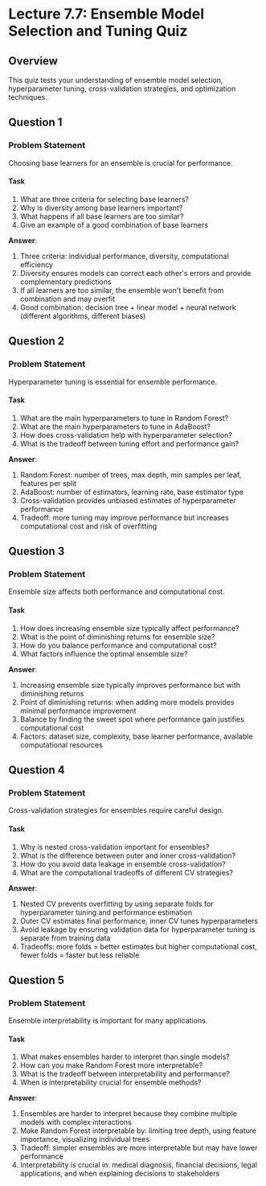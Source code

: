 # Lecture 7.7: Ensemble Model Selection and Tuning Quiz

## Overview
This quiz tests your understanding of ensemble model selection, hyperparameter tuning, cross-validation strategies, and optimization techniques.

## Question 1

### Problem Statement
Choosing base learners for an ensemble is crucial for performance.

#### Task
1. What are three criteria for selecting base learners?
2. Why is diversity among base learners important?
3. What happens if all base learners are too similar?
4. Give an example of a good combination of base learners

**Answer**:
1. Three criteria: individual performance, diversity, computational efficiency
2. Diversity ensures models can correct each other's errors and provide complementary predictions
3. If all learners are too similar, the ensemble won't benefit from combination and may overfit
4. Good combination: decision tree + linear model + neural network (different algorithms, different biases)

## Question 2

### Problem Statement
Hyperparameter tuning is essential for ensemble performance.

#### Task
1. What are the main hyperparameters to tune in Random Forest?
2. What are the main hyperparameters to tune in AdaBoost?
3. How does cross-validation help with hyperparameter selection?
4. What is the tradeoff between tuning effort and performance gain?

**Answer**:
1. Random Forest: number of trees, max depth, min samples per leaf, features per split
2. AdaBoost: number of estimators, learning rate, base estimator type
3. Cross-validation provides unbiased estimates of hyperparameter performance
4. Tradeoff: more tuning may improve performance but increases computational cost and risk of overfitting

## Question 3

### Problem Statement
Ensemble size affects both performance and computational cost.

#### Task
1. How does increasing ensemble size typically affect performance?
2. What is the point of diminishing returns for ensemble size?
3. How do you balance performance and computational cost?
4. What factors influence the optimal ensemble size?

**Answer**:
1. Increasing ensemble size typically improves performance but with diminishing returns
2. Point of diminishing returns: when adding more models provides minimal performance improvement
3. Balance by finding the sweet spot where performance gain justifies computational cost
4. Factors: dataset size, complexity, base learner performance, available computational resources

## Question 4

### Problem Statement
Cross-validation strategies for ensembles require careful design.

#### Task
1. Why is nested cross-validation important for ensembles?
2. What is the difference between outer and inner cross-validation?
3. How do you avoid data leakage in ensemble cross-validation?
4. What are the computational tradeoffs of different CV strategies?

**Answer**:
1. Nested CV prevents overfitting by using separate folds for hyperparameter tuning and performance estimation
2. Outer CV estimates final performance, inner CV tunes hyperparameters
3. Avoid leakage by ensuring validation data for hyperparameter tuning is separate from training data
4. Tradeoffs: more folds = better estimates but higher computational cost, fewer folds = faster but less reliable

## Question 5

### Problem Statement
Ensemble interpretability is important for many applications.

#### Task
1. What makes ensembles harder to interpret than single models?
2. How can you make Random Forest more interpretable?
3. What is the tradeoff between interpretability and performance?
4. When is interpretability crucial for ensemble methods?

**Answer**:
1. Ensembles are harder to interpret because they combine multiple models with complex interactions
2. Make Random Forest interpretable by: limiting tree depth, using feature importance, visualizing individual trees
3. Tradeoff: simpler ensembles are more interpretable but may have lower performance
4. Interpretability is crucial in: medical diagnosis, financial decisions, legal applications, and when explaining decisions to stakeholders
